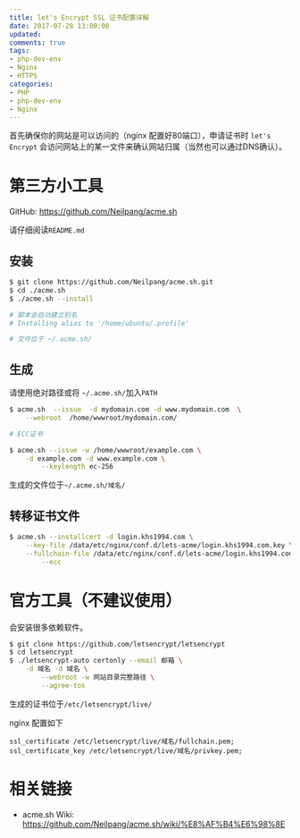 ```yaml
---
title: let's Encrypt SSL 证书配置详解
date: 2017-07-28 13:00:00
updated:
comments: true
tags:
- php-dev-env
- Nginx
- HTTPS
categories:
- PHP
- php-dev-env
- Nginx
---
```


首先确保你的网站是可以访问的（nginx 配置好80端口），申请证书时 `let's Encrypt` 会访问网站上的某一文件来确认网站归属（当然也可以通过DNS确认）。

<!--more-->

# 第三方小工具

GitHub: https://github.com/Neilpang/acme.sh

请仔细阅读`README.md`

## 安装

```bash
$ git clone https://github.com/Neilpang/acme.sh.git
$ cd ./acme.sh
$ ./acme.sh --install

# 脚本会自动建立别名
# Installing alias to '/home/ubuntu/.profile'

# 文件位于 ~/.acme.sh/

```

## 生成

请使用绝对路径或将 `~/.acme.sh/`加入`PATH`

```bash
$ acme.sh  --issue  -d mydomain.com -d www.mydomain.com  \
    --webroot  /home/wwwroot/mydomain.com/

# ECC证书

$ acme.sh --issue -w /home/wwwroot/example.com \
    -d example.com -d www.example.com \
		--keylength ec-256
```

生成的文件位于`~/.acme.sh/域名/`

## 转移证书文件

```bash
$ acme.sh --installcert -d login.khs1994.com \
    --key-file /data/etc/nginx/conf.d/lets-acme/login.khs1994.com.key \
    --fullchain-file /data/etc/nginx/conf.d/lets-acme/login.khs1994.com.cer \
		--ecc
```

# 官方工具（不建议使用）

会安装很多依赖软件。

```bash
$ git clone https://github.com/letsencrypt/letsencrypt
$ cd letsencrypt
$ ./letsencrypt-auto certonly --email 邮箱 \
    -d 域名 -d 域名 \
		--webroot -w 网站目录完整路径 \
		--agree-tos
```

生成的证书位于`/etc/letsencrypt/live/`

nginx 配置如下

```nginx
ssl_certificate /etc/letsencrypt/live/域名/fullchain.pem;    
ssl_certificate_key /etc/letsencrypt/live/域名/privkey.pem;
```

# 相关链接

* acme.sh Wiki: https://github.com/Neilpang/acme.sh/wiki/%E8%AF%B4%E6%98%8E
